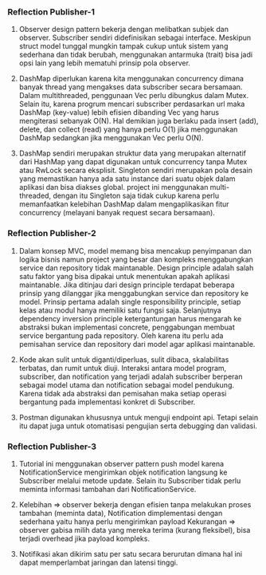 ### Reflection Publisher-1
1. Observer design pattern bekerja dengan melibatkan subjek dan observer. Subscriber sendiri didefinisikan sebagai interface.
Meskipun struct model tunggal mungkin tampak cukup untuk sistem yang sederhana dan tidak berubah, menggunakan antarmuka (trait) bisa jadi opsi lain yang lebih mematuhi prinsip pola observer. 

2. DashMap diperlukan karena kita menggunakan concurrency dimana banyak thread yang mengakses data subscriber secara bersamaan.
Dalam multithreaded, penggunaan Vec perlu dibungkus dalam Mutex. Selain itu, karena progrum mencari subscriber perdasarkan url maka DashMap (key-value) lebih efisien dibanding Vec yang harus mengiterasi sebanyak O(N). 
Hal demikian juga berlaku pada insert (add), delete, dan collect (read) yang hanya perlu O(1) jika menggunakan DashMap sedangkan jika menggunakan Vec perlu O(N). 

3. DashMap sendiri merupakan struktur data yang merupakan alternatif dari HashMap yang dapat digunakan untuk concurrency tanpa Mutex atau RwLock secara eksplisit. Singleton sendiri merupakan pola desain yang memastikan hanya ada satu instance dari suatu objek dalam aplikasi dan bisa diakses global.
project ini menggunakan multi-threaded, dengan itu Singleton saja tidak cukup karena perlu memanfaatkan kelebihan DashMap dalam mengaplikasikan fitur concurrency (melayani banyak request secara bersamaan).


### Reflection Publisher-2
1. Dalam konsep MVC, model memang bisa mencakup penyimpanan dan logika bisnis namun project yang besar dan kompleks menggabungkan service dan repository tidak maintanable. 
Design principle adalah salah satu faktor yang bisa dipakai untuk menentukan apakah aplikasi maintanable. Jika ditinjau dari design principle terdapat beberapa prinsip yang dilanggar jika menggabungkan service dan repository ke model. 
Prinsip pertama adalah single responsibility principle, setiap kelas atau modul hanya memiliki satu fungsi saja. Selanjutnya dependency inversion principle ketergantungan harus mengarah ke abstraksi bukan implementasi concrete, penggabungan membuat service bergantung pada repository. 
Oleh karena itu perlu ada pemisahan service dan repository dari model agar aplikasi maintanable. 

2. Kode akan sulit untuk diganti/diperluas, sulit dibaca, skalabilitas terbatas, dan rumit untuk diuji. Interaksi antara model program, subscriber, dan notification yang terjadi adalah subscriber berperan sebagai model utama dan notification sebagai model pendukung. 
Karena tidak ada abstraksi dan pemisahan maka setiap operasi bergantung pada implementasi konkret di Subscriber. 

3. Postman digunakan khususnya untuk menguji endpoint api. Tetapi selain itu dapat juga untuk otomatisasi pengujian serta debugging dan validasi. 


### Reflection Publisher-3
1. Tutorial ini menggunakan observer pattern push model karena NotificationService mengirimkan objek notification langsung ke Subscriber melalui metode update. Selain itu Subscriber tidak perlu meminta informasi tambahan dari NotificationService. 

2. Kelebihan => observer bekerja dengan efisien tanpa melakukan proses tambahan (meminta data), Notification dimplementasi dengan sederhana yaitu hanya perlu mengirimkan payload
Kekurangan => observer gabisa milih data yang mereka terima (kurang fleksibel), bisa terjadi overhead jika payload kompleks. 

3. Notifikasi akan dikirim satu per satu secara berurutan dimana hal ini dapat memperlambat jaringan dan latensi tinggi.